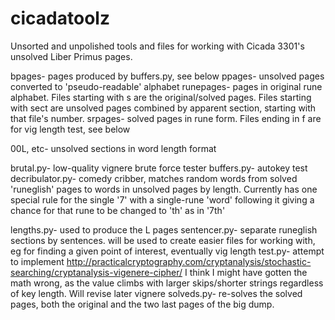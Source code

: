 # cicadatoolz
Unsorted and unpolished tools and files for working with Cicada 3301's unsolved Liber Primus pages.


bpages- pages produced by buffers.py, see below
ppages- unsolved pages converted to 'pseudo-readable' alphabet
runepages- pages in original rune alphabet. Files starting with s are the original/solved pages. Files starting with sect are unsolved pages combined by apparent section, starting with that file's number.
srpages- solved pages in rune form. Files ending in f are for vig length test, see below

00L, etc- unsolved sections in word length format

brutal.py- low-quality vignere brute force tester
buffers.py- autokey test
decribulator.py- comedy cribber, matches random words from solved 'runeglish' pages to words in unsolved pages by length. Currently has one special rule for the single '7' with a single-rune 'word' following it giving a chance for that rune to be changed to 'th' as in '7th'

lengths.py- used to produce the L pages
sentencer.py- separate runeglish sections by sentences. will be used to create easier files for working with, eg for finding a given point of interest, eventually
vig length test.py- attempt to implement http://practicalcryptography.com/cryptanalysis/stochastic-searching/cryptanalysis-vigenere-cipher/ I think I might have gotten the math wrong, as the value climbs with larger skips/shorter strings regardless of key length. Will revise later
vignere solveds.py- re-solves the solved pages, both the original and the two last pages of the big dump.
